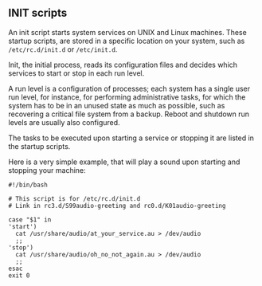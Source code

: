 ## INIT scripts

An init script starts system services on UNIX and Linux machines. 
These startup scripts, are stored in a specific
location on your system, such as `/etc/rc.d/init.d` or `/etc/init.d`. 

Init, the initial process, reads its configuration files and decides 
which services to start or stop in each run level. 

A run level is a configuration of processes; each system has a single 
user run level, for instance, for performing administrative tasks, 
for which the system has to be in an unused state as much as possible, 
such as recovering a critical file system from a backup. Reboot and 
shutdown run levels are usually also configured.

The tasks to be executed upon starting a service or stopping it are 
listed in the startup scripts. 

Here is a very simple example, that will play a sound upon starting 
and stopping your machine:

```
#!/bin/bash

# This script is for /etc/rc.d/init.d
# Link in rc3.d/S99audio-greeting and rc0.d/K01audio-greeting

case "$1" in
'start')
  cat /usr/share/audio/at_your_service.au > /dev/audio
  ;;
'stop')
  cat /usr/share/audio/oh_no_not_again.au > /dev/audio
  ;;
esac
exit 0
```
